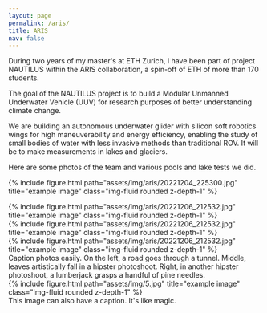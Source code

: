 ```yaml
---
layout: page
permalink: /aris/
title: ARIS
nav: false
---
```


During two years of my master's at ETH Zurich, I have been part of project NAUTILUS within the ARIS collaboration, a spin-off of ETH of more than 170 students. 

The goal of the NAUTILUS project is to build a Modular Unmanned Underwater Vehicle (UUV) for research purposes of better understanding climate change.

We are building an autonomous underwater glider with silicon soft robotics wings for high maneuverability and energy efficiency, enabling the study of small bodies of water with less invasive methods than traditional ROV. It will be to make measurements in lakes and glaciers. 

Here are some photos of the team and various pools and lake tests we did. 

{% include figure.html path="assets/img/aris/20221204_225300.jpg" title="example image" class="img-fluid rounded z-depth-1" %}


<div class="container-lg">
    <div class="row">
        <div class="col-lg mt-3 mt-md-0">
            <div class="rotate-90">
                {% include figure.html path="assets/img/aris/20221206_212532.jpg" title="example image" class="img-fluid rounded z-depth-1" %}
            </div>
        </div>
        <div class="col-lg mt-3 mt-md-0">
            <div class="rotate-90">
                {% include figure.html path="assets/img/aris/20221206_212532.jpg" title="example image" class="img-fluid rounded z-depth-1" %}
            </div>
        </div>
        <div class="col-lg mt-3 mt-md-0">
            <div class="rotate-90">
                {% include figure.html path="assets/img/aris/20221206_212532.jpg" title="example image" class="img-fluid rounded z-depth-1" %}
            </div>
        </div>
    </div>
</div>


<div class="caption">
    Caption photos easily. On the left, a road goes through a tunnel. Middle, leaves artistically fall in a hipster photoshoot. Right, in another hipster photoshoot, a lumberjack grasps a handful of pine needles.
</div>
<div class="row">
    <div class="col-sm mt-3 mt-md-0">
        {% include figure.html path="assets/img/5.jpg" title="example image" class="img-fluid rounded z-depth-1" %}
    </div>
</div>
<div class="caption">
    This image can also have a caption. It's like magic.
</div>
